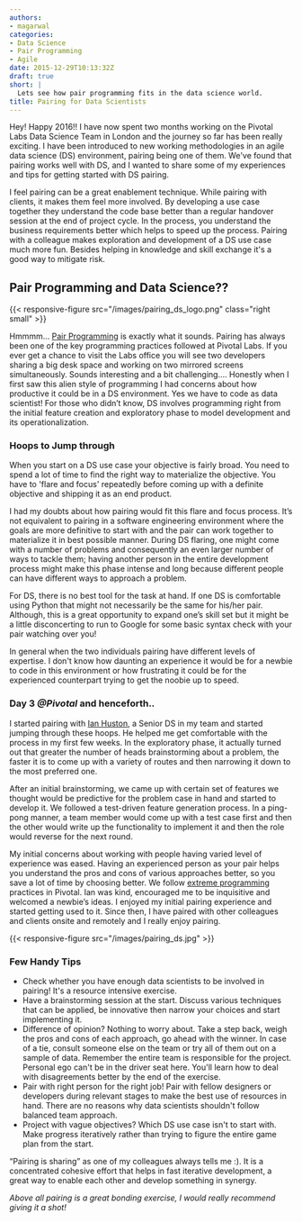 ```yaml
---
authors:
- magarwal
categories:
- Data Science
- Pair Programming
- Agile
date: 2015-12-29T10:13:32Z
draft: true
short: |
  Lets see how pair programming fits in the data science world.
title: Pairing for Data Scientists
---
```


Hey! Happy 2016!! I have now spent two months working on the Pivotal Labs Data Science Team in London and the journey so far has been really exciting. I have been introduced to new working methodologies in an agile data science (DS) environment, pairing being one of them. We've found that pairing works well with DS, and I wanted to share some of my experiences and tips for getting started with DS pairing.

I feel pairing can be a great enablement technique. While pairing with clients, it makes them feel more involved. By developing a use case together they understand the code base better than a regular handover session at the end of project cycle. In the process, you understand the business requirements better which helps to speed up the process. Pairing with a colleague makes exploration and development of a DS use case much more fun. Besides helping in knowledge and skill exchange it's a good way to mitigate risk.

## Pair Programming and Data Science??
{{< responsive-figure src="/images/pairing_ds_logo.png" class="right small" >}}

Hmmmm… [Pair Programming](https://blog.pivotal.io/tag/paired-programming) is exactly what it sounds. Pairing has always been one of the key programming practices followed at Pivotal Labs. If you ever get a chance to visit the Labs office you will see two developers sharing a big desk space and working on two mirrored screens simultaneously. Sounds interesting and a bit challenging…. Honestly when I first saw this alien style of programming I had concerns about how productive it could be in a DS environment. Yes we have to code as data scientist! For those who didn’t know, DS involves programming right from the initial feature creation and exploratory phase to model development and its operationalization.

### Hoops to Jump through
When you start on a DS use case your objective is fairly broad. You need to spend a lot of time to find the right way to materialize the objective. You have to 'flare and focus' repeatedly before coming up with a definite objective and shipping it as an end product.

I had my doubts about how pairing would fit this flare and focus process. It’s not equivalent to pairing in a software engineering environment where the goals are more definitive to start with and the pair can work together to materialize it in best possible manner. During DS flaring, one might come with a number of problems and consequently an even larger number of ways to tackle them; having another person in the entire development process might make this phase intense and long because different people can have different ways to approach a problem.

For DS, there is no best tool for the task at hand. If one DS is comfortable using Python that might not necessarily be the same for his/her pair. Although, this is a great opportunity to expand one’s skill set but it might be a little disconcerting to run to Google for some basic syntax check with your pair watching over you!

In general when the two individuals pairing have different levels of expertise. I don't know how daunting an experience it would be for a newbie to code in this environment or how frustrating it could be for the experienced counterpart trying to get the noobie up to speed.

### Day 3 _@Pivotal_ and henceforth..
I started pairing with [Ian Huston](https://twitter.com/ianhuston), a Senior DS in my team and started jumping through these hoops. He helped me get comfortable with the process in my first few weeks. In the exploratory phase, it actually turned out that greater the number of heads brainstorming about a problem, the faster it is to come up with a variety of routes and then narrowing it down to the most preferred one.

After an initial brainstorming, we came up with certain set of features we thought would be predictive for the problem case in hand and started to develop it. We followed a test-driven feature generation process. In a ping-pong manner, a team member would come up with a test case first and then the other would write up the functionality to implement it and then the role would reverse for the next round.

My initial concerns about working with people having varied level of experience was eased. Having an experienced person as your pair helps you understand the pros and cons of various approaches better, so you save a lot of time by choosing better. We follow [extreme programming](https://en.wikipedia.org/wiki/Extreme_programming) practices in Pivotal. Ian was kind, encouraged me to be inquisitive and welcomed a newbie’s ideas. I enjoyed my initial pairing experience and started getting used to it. Since then, I have paired with other colleagues and clients onsite and remotely and I really enjoy pairing.

{{< responsive-figure src="/images/pairing_ds.jpg" >}}

### Few Handy Tips
* Check whether you have enough data scientists to be involved in pairing! It's a resource intensive exercise.
* Have a brainstorming session at the start. Discuss various techniques that can be applied, be innovative then narrow your choices and start implementing it.
* Difference of opinion? Nothing to worry about. Take a step back, weigh the pros and cons of each approach, go ahead with the winner. In case of a tie, consult someone else on the team or try all of them out on a sample of data. Remember the entire team is responsible for the project. Personal ego can't be in the driver seat here. You'll learn how to deal with disagreements better by the end of the exercise.
* Pair with right person for the right job! Pair with fellow designers or developers during relevant stages to make the best use of resources in hand. There are no reasons why data scientists shouldn't follow balanced team approach.
* Project with vague objectives? Which DS use case isn't to start with. Make progress iteratively rather than trying to figure the entire game plan from the start.

“Pairing is sharing” as one of my colleagues always tells me :). It is a concentrated cohesive effort that helps in fast iterative development, a great way to enable each other and develop something in synergy.

_Above all pairing is a great bonding exercise, I would really recommend giving it a shot!_
